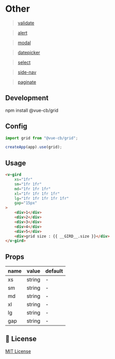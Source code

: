 # Other

> <a href="https://github.com/CB279/vue-3-cb-validate">validate</a>

> <a href="https://github.com/CB279/vue-3-cb-alert">alert</a>

> <a href="https://github.com/CB279/vue-3-cb-modal">modal</a>

> <a href="https://github.com/CB279/vue-3-cb-datepicker">datepicker</a>

> <a href="https://github.com/CB279/vue-3-cb-select">select</a>

> <a href="https://github.com/CB279/vue-3-cb-side-nav">side-nav</a>

> <a href="https://github.com/CB279/vue-3-cb-paginate">paginate</a>

## Development

npm install @vue-cb/grid

## Config

```js
import grid from "@vue-cb/grid";

createApp(app).use(grid);
```

## Usage

```html
<v-gird
    xs="1fr"
    sm="1fr 1fr"
    md="1fr 1fr 1fr"
    xl="1fr 1fr 1fr 1fr"
    lg="1fr 1fr 1fr 1fr 1fr"
    gap="15px"
>
    <div>1</div>
    <div>2</div>
    <div>3</div>
    <div>4</div>
    <div>5</div>
    <div>grid size : {{ __GIRD__.size }}</div>
</v-gird>
```

## Props

| name | value  | default |
| ---- | ------ | ------- |
| xs   | string | -       |
| sm   | string | -       |
| md   | string | -       |
| xl   | string | -       |
| lg   | string | -       |
| gap  | string | -       |

## 📑 License

[MIT License](./LICENSE)
